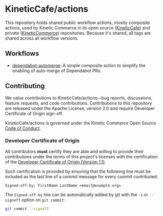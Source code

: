 # KineticCafe/actions

This repository holds shared public workflow actions, mostly composite actions,
used by Kinetic Commerce in its open source ([KineticCafe][]) and private
([KineticCommerce][]) repositories. Because it's shared, all tags are shared
across all workflow versions.

## Workflows

- [dependabot-automerge](tree/main/dependabot-automerge): A simple composite
  action to simplify the enabling of auto-merge of Dependabot PRs.

## Contributing

We value contributions to KineticCafe/actions—bug reports, discussions, feature
requests, and code contributions. Contributions to this repository are released
under the Apache License, version 2.0 and require Developer Certificate of
Origin sign-off.

KineticCafe/actions is governed under the Kinetic Commerce Open Source [Code of
Conduct][].

### Developer Certificate of Origin

All contributors **must** certify they are able and willing to provide their
contributions under the terms of this project's licenses with the certification
of the [Developer Certificate of Origin (Version 1.1)][dco].

Such certification is provided by ensuring that the following line must be
included as the last line of a commit message for every commit contributed:

    Signed-off-by: FirstName LastName <email@example.org>

The `Signed-off-by` line can be automatically added by git with the `-s` or
`--signoff` option on `git commit`:

```sh
git commit --signoff
```

[KineticCafe]: https://github.com/KineticCafe
[KineticCommerce]: https://github.com/KineticCommerce
[dco]: https://developercertificate.org
[code of conduct]: https://github.com/KineticCafe/code-of-conduct
